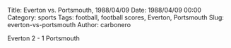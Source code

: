 Title: Everton vs. Portsmouth, 1988/04/09
Date: 1988/04/09 00:00
Category: sports
Tags: football, football scores, Everton, Portsmouth
Slug: everton-vs-portsmouth
Author: carbonero


Everton 2 - 1 Portsmouth
